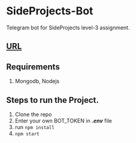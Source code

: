 # SideProjects-Bot 
Telegram bot for SideProjects level-3 assignment.
## [URL](https://sideprojects-bot.herokuapp.com/) 
## Requirements
1) Mongodb, Nodejs

## Steps to run the Project.
1) Clone the repo 
2) Enter your own BOT_TOKEN in _**.env**_ file
3) run  `npm install`
4) `npm start`

